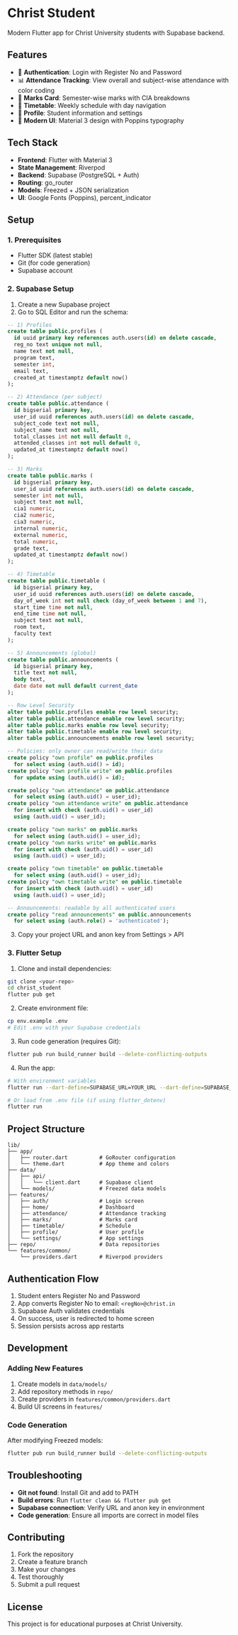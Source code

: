 # Christ Student

Modern Flutter app for Christ University students with Supabase backend.

## Features

- 🔐 **Authentication**: Login with Register No and Password
- 📊 **Attendance Tracking**: View overall and subject-wise attendance with color coding
- 📝 **Marks Card**: Semester-wise marks with CIA breakdowns
- 📅 **Timetable**: Weekly schedule with day navigation
- 👤 **Profile**: Student information and settings
- 🎨 **Modern UI**: Material 3 design with Poppins typography

## Tech Stack

- **Frontend**: Flutter with Material 3
- **State Management**: Riverpod
- **Backend**: Supabase (PostgreSQL + Auth)
- **Routing**: go_router
- **Models**: Freezed + JSON serialization
- **UI**: Google Fonts (Poppins), percent_indicator

## Setup

### 1. Prerequisites

- Flutter SDK (latest stable)
- Git (for code generation)
- Supabase account

### 2. Supabase Setup

1. Create a new Supabase project
2. Go to SQL Editor and run the schema:

```sql
-- 1) Profiles
create table public.profiles (
  id uuid primary key references auth.users(id) on delete cascade,
  reg_no text unique not null,
  name text not null,
  program text,
  semester int,
  email text,
  created_at timestamptz default now()
);

-- 2) Attendance (per subject)
create table public.attendance (
  id bigserial primary key,
  user_id uuid references auth.users(id) on delete cascade,
  subject_code text not null,
  subject_name text not null,
  total_classes int not null default 0,
  attended_classes int not null default 0,
  updated_at timestamptz default now()
);

-- 3) Marks
create table public.marks (
  id bigserial primary key,
  user_id uuid references auth.users(id) on delete cascade,
  semester int not null,
  subject text not null,
  cia1 numeric,
  cia2 numeric,
  cia3 numeric,
  internal numeric,
  external numeric,
  total numeric,
  grade text,
  updated_at timestamptz default now()
);

-- 4) Timetable
create table public.timetable (
  id bigserial primary key,
  user_id uuid references auth.users(id) on delete cascade,
  day_of_week int not null check (day_of_week between 1 and 7),
  start_time time not null,
  end_time time not null,
  subject text not null,
  room text,
  faculty text
);

-- 5) Announcements (global)
create table public.announcements (
  id bigserial primary key,
  title text not null,
  body text,
  date date not null default current_date
);

-- Row Level Security
alter table public.profiles enable row level security;
alter table public.attendance enable row level security;
alter table public.marks enable row level security;
alter table public.timetable enable row level security;
alter table public.announcements enable row level security;

-- Policies: only owner can read/write their data
create policy "own profile" on public.profiles
  for select using (auth.uid() = id);
create policy "own profile write" on public.profiles
  for update using (auth.uid() = id);

create policy "own attendance" on public.attendance
  for select using (auth.uid() = user_id);
create policy "own attendance write" on public.attendance
  for insert with check (auth.uid() = user_id)
  using (auth.uid() = user_id);

create policy "own marks" on public.marks
  for select using (auth.uid() = user_id);
create policy "own marks write" on public.marks
  for insert with check (auth.uid() = user_id)
  using (auth.uid() = user_id);

create policy "own timetable" on public.timetable
  for select using (auth.uid() = user_id);
create policy "own timetable write" on public.timetable
  for insert with check (auth.uid() = user_id)
  using (auth.uid() = user_id);

-- Announcements: readable by all authenticated users
create policy "read announcements" on public.announcements
  for select using (auth.role() = 'authenticated');
```

3. Copy your project URL and anon key from Settings > API

### 3. Flutter Setup

1. Clone and install dependencies:
```bash
git clone <your-repo>
cd christ_student
flutter pub get
```

2. Create environment file:
```bash
cp env.example .env
# Edit .env with your Supabase credentials
```

3. Run code generation (requires Git):
```bash
flutter pub run build_runner build --delete-conflicting-outputs
```

4. Run the app:
```bash
# With environment variables
flutter run --dart-define=SUPABASE_URL=YOUR_URL --dart-define=SUPABASE_ANON_KEY=YOUR_KEY

# Or load from .env file (if using flutter_dotenv)
flutter run
```

## Project Structure

```
lib/
├── app/
│   ├── router.dart          # GoRouter configuration
│   └── theme.dart           # App theme and colors
├── data/
│   ├── api/
│   │   └── client.dart      # Supabase client
│   └── models/              # Freezed data models
├── features/
│   ├── auth/                # Login screen
│   ├── home/                # Dashboard
│   ├── attendance/          # Attendance tracking
│   ├── marks/               # Marks card
│   ├── timetable/           # Schedule
│   ├── profile/             # User profile
│   └── settings/            # App settings
├── repo/                    # Data repositories
└── features/common/
    └── providers.dart       # Riverpod providers
```

## Authentication Flow

1. Student enters Register No and Password
2. App converts Register No to email: `<regNo>@christ.in`
3. Supabase Auth validates credentials
4. On success, user is redirected to home screen
5. Session persists across app restarts

## Development

### Adding New Features

1. Create models in `data/models/`
2. Add repository methods in `repo/`
3. Create providers in `features/common/providers.dart`
4. Build UI screens in `features/`

### Code Generation

After modifying Freezed models:
```bash
flutter pub run build_runner build --delete-conflicting-outputs
```

## Troubleshooting

- **Git not found**: Install Git and add to PATH
- **Build errors**: Run `flutter clean && flutter pub get`
- **Supabase connection**: Verify URL and anon key in environment
- **Code generation**: Ensure all imports are correct in model files

## Contributing

1. Fork the repository
2. Create a feature branch
3. Make your changes
4. Test thoroughly
5. Submit a pull request

## License

This project is for educational purposes at Christ University.
